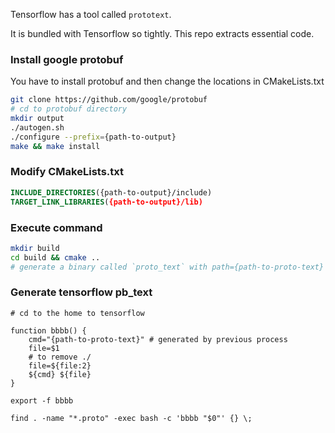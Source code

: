 Tensorflow has a tool called `prototext`.

It is bundled with Tensorflow so tightly. This repo extracts essential code.

### Install google protobuf

You have to install protobuf and then change the locations in CMakeLists.txt

```bash
git clone https://github.com/google/protobuf
# cd to protobuf directory
mkdir output
./autogen.sh
./configure --prefix={path-to-output}
make && make install
```

### Modify CMakeLists.txt

```CMake
INCLUDE_DIRECTORIES({path-to-output}/include)
TARGET_LINK_LIBRARIES({path-to-output}/lib)
```

### Execute command

```bash
mkdir build
cd build && cmake ..
# generate a binary called `proto_text` with path={path-to-proto-text}
```

### Generate tensorflow pb_text

```
# cd to the home to tensorflow

function bbbb() {
    cmd="{path-to-proto-text}" # generated by previous process
    file=$1
    # to remove ./
    file=${file:2}
    ${cmd} ${file}
}

export -f bbbb

find . -name "*.proto" -exec bash -c 'bbbb "$0"' {} \;
```


